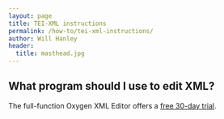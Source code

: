 ```yaml
---
layout: page
title: TEI-XML instructions
permalink: /how-to/tei-xml-instructions/
author: Will Hanley
header:
  title: masthead.jpg
---
```


## What program should I use to edit XML?
The full-function Oxygen XML Editor offers a [free 30-day trial](http://www.oxygenxml.com/xml_editor/register.html).
